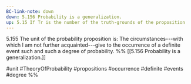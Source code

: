 ```yaml
---
BC-link-note: down
down: 5.156 Probability is a generalization.
up: 5.15 If Tr is the number of the truth-grounds of the proposition
---
```

5.155 The unit of the probability proposition is: The circumstances---with which I am not further acquainted---give to the occurrence of a definite event such and such a degree of probability.
%%
[[5.156 Probability is a generalization.]]

#unit #TheoryOfProbability #propositions #occurrence #definite #events #degree
%%
